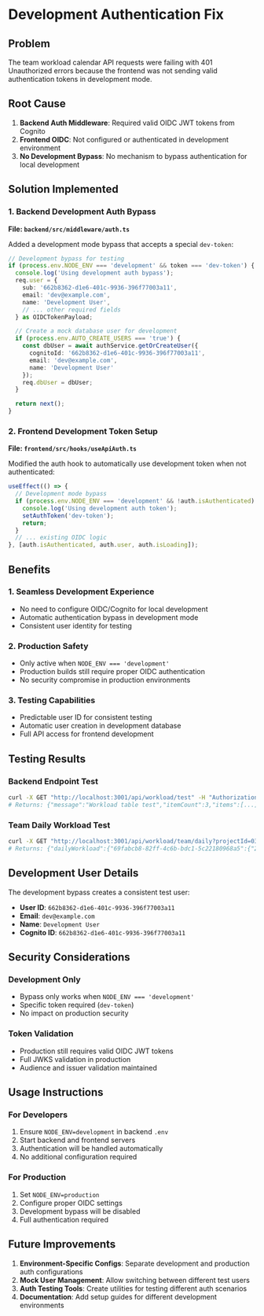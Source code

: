 # Development Authentication Fix

## Problem
The team workload calendar API requests were failing with 401 Unauthorized errors because the frontend was not sending valid authentication tokens in development mode.

## Root Cause
1. **Backend Auth Middleware**: Required valid OIDC JWT tokens from Cognito
2. **Frontend OIDC**: Not configured or authenticated in development environment
3. **No Development Bypass**: No mechanism to bypass authentication for local development

## Solution Implemented

### 1. Backend Development Auth Bypass
**File: `backend/src/middleware/auth.ts`**

Added a development mode bypass that accepts a special `dev-token`:

```typescript
// Development bypass for testing
if (process.env.NODE_ENV === 'development' && token === 'dev-token') {
  console.log('Using development auth bypass');
  req.user = {
    sub: '662b8362-d1e6-401c-9936-396f77003a11',
    email: 'dev@example.com',
    name: 'Development User',
    // ... other required fields
  } as OIDCTokenPayload;

  // Create a mock database user for development
  if (process.env.AUTO_CREATE_USERS === 'true') {
    const dbUser = await authService.getOrCreateUser({
      cognitoId: '662b8362-d1e6-401c-9936-396f77003a11',
      email: 'dev@example.com',
      name: 'Development User'
    });
    req.dbUser = dbUser;
  }

  return next();
}
```

### 2. Frontend Development Token Setup
**File: `frontend/src/hooks/useApiAuth.ts`**

Modified the auth hook to automatically use development token when not authenticated:

```typescript
useEffect(() => {
  // Development mode bypass
  if (process.env.NODE_ENV === 'development' && !auth.isAuthenticated) {
    console.log('Using development auth token');
    setAuthToken('dev-token');
    return;
  }
  // ... existing OIDC logic
}, [auth.isAuthenticated, auth.user, auth.isLoading]);
```

## Benefits

### 1. **Seamless Development Experience**
- No need to configure OIDC/Cognito for local development
- Automatic authentication bypass in development mode
- Consistent user identity for testing

### 2. **Production Safety**
- Only active when `NODE_ENV === 'development'`
- Production builds still require proper OIDC authentication
- No security compromise in production environments

### 3. **Testing Capabilities**
- Predictable user ID for consistent testing
- Automatic user creation in development database
- Full API access for frontend development

## Testing Results

### Backend Endpoint Test
```bash
curl -X GET "http://localhost:3001/api/workload/test" -H "Authorization: Bearer dev-token"
# Returns: {"message":"Workload table test","itemCount":3,"items":[...]}
```

### Team Daily Workload Test
```bash
curl -X GET "http://localhost:3001/api/workload/team/daily?projectId=034b1cd2-00f8-4b12-a160-32b61293c649&startDate=2025-08-01&endDate=2025-08-31" -H "Authorization: Bearer dev-token"
# Returns: {"dailyWorkload":{"69fabcb8-82ff-4c6b-bdc1-5c22180968a5":{"2025-08-13":8,"2025-08-16":8,"2025-08-18":8}}}
```

## Development User Details

The development bypass creates a consistent test user:
- **User ID**: `662b8362-d1e6-401c-9936-396f77003a11`
- **Email**: `dev@example.com`
- **Name**: `Development User`
- **Cognito ID**: `662b8362-d1e6-401c-9936-396f77003a11`

## Security Considerations

### Development Only
- Bypass only works when `NODE_ENV === 'development'`
- Specific token required (`dev-token`)
- No impact on production security

### Token Validation
- Production still requires valid OIDC JWT tokens
- Full JWKS validation in production
- Audience and issuer validation maintained

## Usage Instructions

### For Developers
1. Ensure `NODE_ENV=development` in backend `.env`
2. Start backend and frontend servers
3. Authentication will be handled automatically
4. No additional configuration required

### For Production
1. Set `NODE_ENV=production`
2. Configure proper OIDC settings
3. Development bypass will be disabled
4. Full authentication required

## Future Improvements

1. **Environment-Specific Configs**: Separate development and production auth configurations
2. **Mock User Management**: Allow switching between different test users
3. **Auth Testing Tools**: Create utilities for testing different auth scenarios
4. **Documentation**: Add setup guides for different development environments